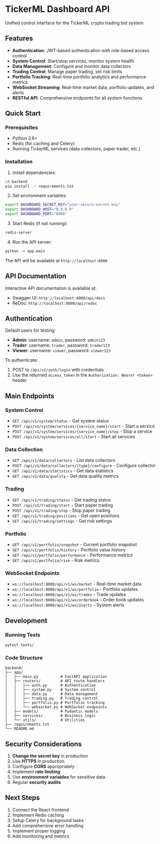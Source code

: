 # TickerML Dashboard API

Unified control interface for the TickerML crypto trading bot system.

## Features

- **Authentication**: JWT-based authentication with role-based access control
- **System Control**: Start/stop services, monitor system health
- **Data Management**: Configure and monitor data collectors
- **Trading Control**: Manage paper trading, set risk limits
- **Portfolio Tracking**: Real-time portfolio analytics and performance metrics
- **WebSocket Streaming**: Real-time market data, portfolio updates, and alerts
- **RESTful API**: Comprehensive endpoints for all system functions

## Quick Start

### Prerequisites

- Python 3.8+
- Redis (for caching and Celery)
- Running TickerML services (data collectors, paper trader, etc.)

### Installation

1. Install dependencies:
```bash
cd backend
pip install -r requirements.txt
```

2. Set environment variables:
```bash
export DASHBOARD_SECRET_KEY="your-secure-secret-key"
export DASHBOARD_HOST="0.0.0.0"
export DASHBOARD_PORT="8000"
```

3. Start Redis (if not running):
```bash
redis-server
```

4. Run the API server:
```bash
python -m app.main
```

The API will be available at `http://localhost:8000`

## API Documentation

Interactive API documentation is available at:
- Swagger UI: `http://localhost:8000/api/docs`
- ReDoc: `http://localhost:8000/api/redoc`

## Authentication

Default users for testing:
- **Admin**: username: `admin`, password: `admin123`
- **Trader**: username: `trader`, password: `trader123`  
- **Viewer**: username: `viewer`, password: `viewer123`

To authenticate:
1. POST to `/api/v1/auth/login` with credentials
2. Use the returned `access_token` in the `Authorization: Bearer <token>` header

## Main Endpoints

### System Control
- `GET /api/v1/system/status` - Get system status
- `POST /api/v1/system/services/{service_name}/start` - Start a service
- `POST /api/v1/system/services/{service_name}/stop` - Stop a service
- `POST /api/v1/system/services/all/start` - Start all services

### Data Collection
- `GET /api/v1/data/collectors` - List data collectors
- `POST /api/v1/data/collectors/{type}/configure` - Configure collector
- `GET /api/v1/data/statistics` - Get data statistics
- `GET /api/v1/data/quality` - Get data quality metrics

### Trading
- `GET /api/v1/trading/status` - Get trading status
- `POST /api/v1/trading/start` - Start paper trading
- `POST /api/v1/trading/stop` - Stop paper trading
- `GET /api/v1/trading/positions` - Get open positions
- `GET /api/v1/trading/settings` - Get risk settings

### Portfolio
- `GET /api/v1/portfolio/snapshot` - Current portfolio snapshot
- `GET /api/v1/portfolio/history` - Portfolio value history
- `GET /api/v1/portfolio/performance` - Performance metrics
- `GET /api/v1/portfolio/risk` - Risk metrics

### WebSocket Endpoints
- `ws://localhost:8000/api/v1/ws/market` - Real-time market data
- `ws://localhost:8000/api/v1/ws/portfolio` - Portfolio updates
- `ws://localhost:8000/api/v1/ws/trades` - Trade updates
- `ws://localhost:8000/api/v1/ws/orderbook` - Order book updates
- `ws://localhost:8000/api/v1/ws/alerts` - System alerts

## Development

### Running Tests
```bash
pytest tests/
```

### Code Structure
```
backend/
├── app/
│   ├── main.py          # FastAPI application
│   ├── routers/         # API route handlers
│   │   ├── auth.py      # Authentication
│   │   ├── system.py    # System control
│   │   ├── data.py      # Data management
│   │   ├── trading.py   # Trading control
│   │   ├── portfolio.py # Portfolio tracking
│   │   └── websocket.py # WebSocket endpoints
│   ├── models/          # Pydantic models
│   ├── services/        # Business logic
│   └── utils/           # Utilities
├── requirements.txt
└── README.md
```

## Security Considerations

1. **Change the secret key** in production
2. Use **HTTPS** in production
3. Configure **CORS** appropriately
4. Implement **rate limiting**
5. Use **environment variables** for sensitive data
6. Regular **security audits**

## Next Steps

1. Connect the React frontend
2. Implement Redis caching
3. Setup Celery for background tasks
4. Add comprehensive error handling
5. Implement proper logging
6. Add monitoring and metrics